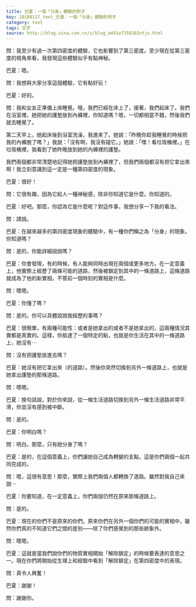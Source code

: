 ```yaml
---
title: 巴夏：一個「分身」體驗的例子
key: 20180117_text_巴夏：一個「分身」體驗的例子
category: text
tags: 文字
source: http://blog.sina.com.cn/s/blog_a491af250102vtjv.html
---
```


問：我至少有過一次第四密度的體驗，它也影響到了第三密度。至少現在從第三密度的視角來看，我發現這些體驗似乎有點神秘。

巴夏：嗯。

問：我想與大家分享這個體驗，它有點好玩！

巴夏：好的。

問：我和女友正準備上床睡覺。哦，我們已經在床上了，接著，我們起床了。我們在浴室裡，她把她的護墊放到內褲裡，你知道嗎？嗯，一切都相當不錯，然後我們就去睡覺了。

第二天早上，她起床後到浴室洗澡，我進來了。她說：「昨晚你趁我睡覺的時候把我的內褲脫了嗎？」我說：「沒有啊，我沒有碰它。」她說：「嘿！看垃圾桶裡。」在垃圾桶裡，我看到了她昨晚放到她的內褲裡的護墊。

我們兩個都非常清楚地記得她把護墊放到內褲裡了，但我們兩個都沒有把它拿出來啊！我立刻意識到這一定是一種第四密度的現象。

巴夏：很好！

問：它很有趣，因為它給人一種神秘感，除非你知道它是什麼。你知道的。

巴夏：好吧。那麼，你認為它是什麼呢？對這件事，我想分享一下我的看法。

問：請說。

巴夏：在越來越多的第四密度現象的體驗中，有一種你們稱之為「分身」的現象。你知道嗎？

問：是的，你能詳細說說嗎？

巴夏：你會發現，有的時候，有人能夠同時出現在兩個或更多地方。在一定意義上，他實際上經歷了兩條可能的道路，然後被鎖定到其中的一條道路上，這條道路就成為了他的新實相，不管前一個時刻的實相是什麼。

問：嗯嗯。

巴夏：你懂了嗎？

問：是的。你可以具體說說我經歷的事嗎？

巴夏：很簡單，有兩種可能性：或者是她拿出的或者不是她拿出的，這兩種情況其實都是真實的。這樣，你抵達了一個特定的點，也就是你生活在其中的一條道路上，她沒有⋯

問：沒有把護墊放進去嗎？

巴夏：她沒有把它拿出來（的道路）。然後你突然切換到另外一條道路上，也就是她拿出護墊的那條道路。

問：嗯嗯。

巴夏：換句話說，對於你來說，從一條生活道路切換到另外一條生活道路非常平滑，你並沒有感到被中斷。

問：是的。

巴夏：你明白嗎？

問：明白。那麼，只有她分身了嗎？

巴夏：是的，在這個意義上，你們讓她自己成為轉變的支點，這是你們兩個一起共同完成的。

問：嗯，這很有意思！那麼，實際上我們兩個人都轉換了道路。雖然對我自己來說⋯

巴夏：你要知道，在一定意義上，你們兩個仍然在原來那條道路上。

問：是的。

巴夏：現在的你們不是原來的你們。原來你們在另外一個你們的可能的實相中，雖然你們真的不知道它們之間的差別——除了你們感覺到的那些跡象外。

問：嗯嗯。

巴夏：這就是當我們說你們的物質實相開始「解除鎖定」的時候要表達的意思之一。現在你們將開始從生理上和經驗中看到「解除鎖定」在第四密度中的表現。

問：真令人興奮！

巴夏：謝謝！

問：謝謝你。
